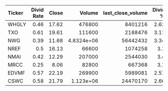 | Ticker   |   Divid Rate |   Close |          Volume |   last_close_volume |   Divid % | 5_Days_pos   | above_SMA_50   |
|:---------|-------------:|--------:|----------------:|--------------------:|----------:|:-------------|:---------------|
| WHGLY    |         0.46 |   17.62 | 476800          |             8401216 |      2.63 | True         | True           |
| TXO      |         0.61 |   19.61 | 111600          |             2188476 |      3.11 | True         | True           |
| NWG      |         0.39 |   11.68 |      4.8324e+06 |            56442432 |      3.34 | False        | True           |
| NREF     |         0.5  |   16.13 |  66600          |             1074258 |      3.1  | False        | True           |
| NMAI     |         0.42 |   12.29 | 207000          |             2544030 |      3.4  | False        | False          |
| MRCC     |         0.25 |    8.06 |  82800          |              667368 |      3.1  | False        | False          |
| EDVMF    |         0.57 |   22.19 | 269900          |             5989081 |      2.57 | True         | True           |
| CSWC     |         0.58 |   21.79 |      1.123e+06  |            24470170 |      2.66 | False        | False          |